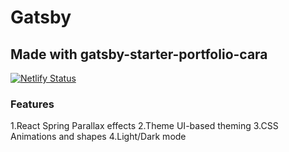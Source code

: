 # Gatsby

## Made with gatsby-starter-portfolio-cara

[![Netlify Status](https://api.netlify.com/api/v1/badges/56728106-fb0b-42fc-8779-b7750d2e69f5/deploy-status)](https://app.netlify.com/sites/gatsbee-g1/deploys)

### Features

1.React Spring Parallax effects
2.Theme UI-based theming
3.CSS Animations and shapes
4.Light/Dark mode


